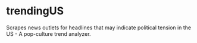 # trendingUS
Scrapes news outlets for headlines that may indicate political tension in the US - A pop-culture trend analyzer.
